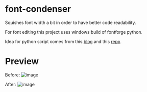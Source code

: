 # font-condenser

Squishes font width a bit in order to have better code readability. 

For font editing this project uses windows build of fontforge python.

Idea for python script comes from this [blog](https://horstmann.com/unblog/2010-11-22/fonts.html) and this [repo](https://github.com/N-R-K/NRK-Mono/blob/master/condenser.py).

# Preview

Before:
![image](https://github.com/user-attachments/assets/d38cfc90-83a8-4128-8693-91460c6da1f6)

After:
![image](https://github.com/user-attachments/assets/df4d30bb-7343-456d-9d66-1b55fbf5f198)
